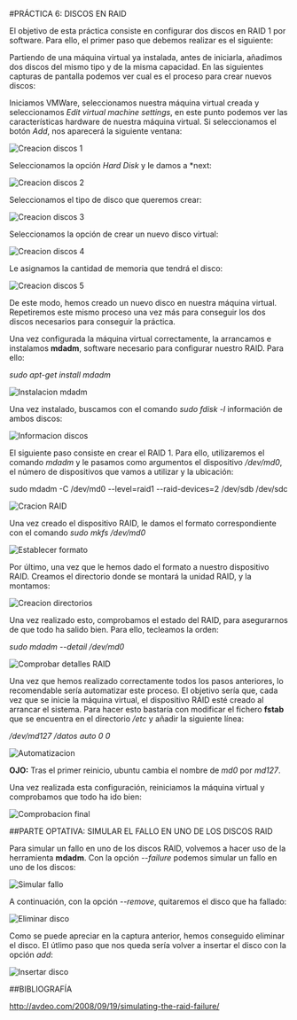 #PRÁCTICA 6: DISCOS EN RAID

El objetivo de esta práctica consiste en configurar dos discos en RAID 1 por software. Para ello, el primer paso que debemos realizar es el siguiente:

Partiendo de una máquina virtual ya instalada, antes de iniciarla, añadimos dos discos del mismo tipo y de la misma capacidad. En las siguientes capturas de pantalla podemos ver cual es el proceso para crear nuevos discos:

Iniciamos VMWare, seleccionamos nuestra máquina virtual creada y seleccionamos *Edit virtual machine settings*, en este punto podemos ver las características hardware de nuestra máquina virtual. Si seleccionamos el botón *Add*, nos aparecerá la siguiente ventana:

![Creacion discos 1](https://github.com/ramon-rd/SWAP/blob/master/Practicas/Pr%C3%A1ctica%206/imagenes/p6-1.png)

Seleccionamos la opción *Hard Disk* y le damos a *next:

![Creacion discos 2](https://github.com/ramon-rd/SWAP/blob/master/Practicas/Pr%C3%A1ctica%206/imagenes/p6-2.png)

Seleccionamos el tipo de disco que queremos crear:

![Creacion discos 3](https://github.com/ramon-rd/SWAP/blob/master/Practicas/Pr%C3%A1ctica%206/imagenes/p6-3.png)

Seleccionamos la opción de crear un nuevo disco virtual:

![Creacion discos 4](https://github.com/ramon-rd/SWAP/blob/master/Practicas/Pr%C3%A1ctica%206/imagenes/p6-4.png)

Le asignamos la cantidad de memoria que tendrá el disco:

![Creacion discos 5](https://github.com/ramon-rd/SWAP/blob/master/Practicas/Pr%C3%A1ctica%206/imagenes/p6-5.png)

De este modo, hemos creado un nuevo disco en nuestra máquina virtual. Repetiremos este mismo proceso una vez más para conseguir los dos discos necesarios para conseguir la práctica.

Una vez configurada la máquina virtual correctamente, la arrancamos e instalamos **mdadm**, software necesario para configurar nuestro RAID. Para ello:

*sudo apt-get install mdadm*

![Instalacion mdadm](https://github.com/ramon-rd/SWAP/blob/master/Practicas/Pr%C3%A1ctica%206/imagenes/p6-6.png)

Una vez instalado, buscamos con el comando *sudo fdisk -l* información de ambos discos:

![Informacion discos](https://github.com/ramon-rd/SWAP/blob/master/Practicas/Pr%C3%A1ctica%206/imagenes/p6-7.png)

El siguiente paso consiste en crear el RAID 1. Para ello, utilizaremos el comando *mdadm* y le pasamos como argumentos el dispositivo */dev/md0*, el número de dispositivos que vamos a utilizar y la ubicación:

sudo mdadm -C /dev/md0 --level=raid1 --raid-devices=2 /dev/sdb /dev/sdc

![Cracion RAID](https://github.com/ramon-rd/SWAP/blob/master/Practicas/Pr%C3%A1ctica%206/imagenes/p6-8.png)

Una vez creado el dispositivo RAID, le damos el formato correspondiente con el comando *sudo mkfs /dev/md0*

![Establecer formato](https://github.com/ramon-rd/SWAP/blob/master/Practicas/Pr%C3%A1ctica%206/imagenes/p6-9.png)

Por último, una vez que le hemos dado el formato a nuestro dispositivo RAID. Creamos el directorio donde se montará la unidad RAID, y la montamos:

![Creacion directorios](https://github.com/ramon-rd/SWAP/blob/master/Practicas/Pr%C3%A1ctica%206/imagenes/p6-10.png)

Una vez realizado esto, comprobamos el estado del RAID, para asegurarnos de que todo ha salido bien. Para ello, tecleamos la orden:

*sudo mdadm --detail /dev/md0*

![Comprobar detalles RAID](https://github.com/ramon-rd/SWAP/blob/master/Practicas/Pr%C3%A1ctica%206/imagenes/p6-11.png)

Una vez que hemos realizado correctamente todos los pasos anteriores, lo recomendable sería automatizar este proceso. El objetivo sería que, cada vez que se inicie la máquina virtual, el dispositivo RAID esté creado al arrancar el sistema. Para hacer esto bastaría con modificar el fichero **fstab** que se encuentra en el directorio */etc* y añadir la siguiente línea:

*/dev/md127	/datos	auto	0	0*

![Automatizacion](https://github.com/ramon-rd/SWAP/blob/master/Practicas/Pr%C3%A1ctica%206/imagenes/p6-12.png)

**OJO:** Tras el primer reinicio, ubuntu cambia el nombre de *md0* por *md127*. 

Una vez realizada esta configuración, reiniciamos la máquina virtual y comprobamos que todo ha ido bien:

![Comprobacion final](https://github.com/ramon-rd/SWAP/blob/master/Practicas/Pr%C3%A1ctica%206/imagenes/p6-13.png)

##PARTE OPTATIVA: SIMULAR EL FALLO EN UNO DE LOS DISCOS RAID

Para simular un fallo en uno de los discos RAID, volvemos a hacer uso de la herramienta **mdadm**. Con la opción *--failure* podemos simular un fallo en uno de los discos:

![Simular fallo](https://github.com/ramon-rd/SWAP/blob/master/Practicas/Pr%C3%A1ctica%206/imagenes/p6-14.png)

A continuación, con la opción *--remove*, quitaremos el disco que ha fallado:

![Eliminar disco](https://github.com/ramon-rd/SWAP/blob/master/Practicas/Pr%C3%A1ctica%206/imagenes/p6-15.png)

Como se puede apreciar en la captura anterior, hemos conseguido eliminar el disco. El útlimo paso que nos queda sería volver a insertar el disco con la opción *add*:

![Insertar disco](https://github.com/ramon-rd/SWAP/blob/master/Practicas/Pr%C3%A1ctica%206/imagenes/p6-16.png)

##BIBLIOGRAFÍA

http://avdeo.com/2008/09/19/simulating-the-raid-failure/
